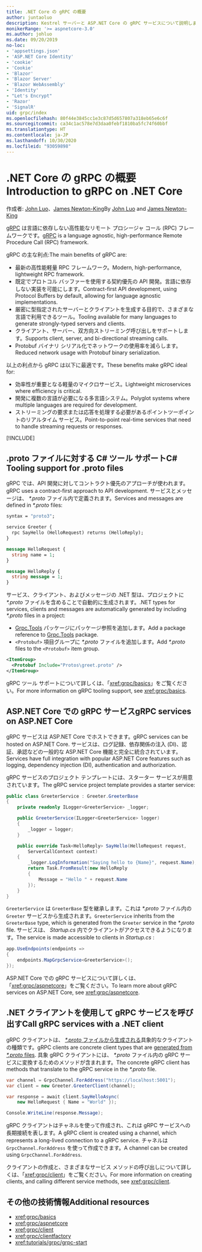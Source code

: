 ```yaml
---
title: .NET Core の gRPC の概要
author: juntaoluo
description: Kestrel サーバーと ASP.NET Core の gRPC サービスについて説明します。
monikerRange: '>= aspnetcore-3.0'
ms.author: johluo
ms.date: 09/20/2019
no-loc:
- 'appsettings.json'
- 'ASP.NET Core Identity'
- 'cookie'
- 'Cookie'
- 'Blazor'
- 'Blazor Server'
- 'Blazor WebAssembly'
- 'Identity'
- "Let's Encrypt"
- 'Razor'
- 'SignalR'
uid: grpc/index
ms.openlocfilehash: 80f44e3845cc1e3c87d5d657807a318eb65e6c6f
ms.sourcegitcommit: ca34c1ac578e7d3daa0febf1810ba5fc74f60bbf
ms.translationtype: HT
ms.contentlocale: ja-JP
ms.lasthandoff: 10/30/2020
ms.locfileid: "93059898"
---
```

# <a name="introduction-to-grpc-on-net-core"></a><span data-ttu-id="23844-103">.NET Core の gRPC の概要</span><span class="sxs-lookup"><span data-stu-id="23844-103">Introduction to gRPC on .NET Core</span></span>

<span data-ttu-id="23844-104">作成者: [John Luo](https://github.com/juntaoluo)、[James Newton-King](https://twitter.com/jamesnk)</span><span class="sxs-lookup"><span data-stu-id="23844-104">By [John Luo](https://github.com/juntaoluo) and [James Newton-King](https://twitter.com/jamesnk)</span></span>

<span data-ttu-id="23844-105">[gRPC](https://grpc.io/docs/guides/) は言語に依存しない高性能なリモート プロシージャ コール (RPC) フレームワークです。</span><span class="sxs-lookup"><span data-stu-id="23844-105">[gRPC](https://grpc.io/docs/guides/) is a language agnostic, high-performance Remote Procedure Call (RPC) framework.</span></span>

<span data-ttu-id="23844-106">gRPC の主な利点:</span><span class="sxs-lookup"><span data-stu-id="23844-106">The main benefits of gRPC are:</span></span>
* <span data-ttu-id="23844-107">最新の高性能軽量 RPC フレームワーク。</span><span class="sxs-lookup"><span data-stu-id="23844-107">Modern, high-performance, lightweight RPC framework.</span></span>
* <span data-ttu-id="23844-108">既定でプロトコル バッファーを使用する契約優先の API 開発。言語に依存しない実装を可能にします。</span><span class="sxs-lookup"><span data-stu-id="23844-108">Contract-first API development, using Protocol Buffers by default, allowing for language agnostic implementations.</span></span>
* <span data-ttu-id="23844-109">厳密に型指定されたサーバーとクライアントを生成する目的で、さまざまな言語で利用できるツール。</span><span class="sxs-lookup"><span data-stu-id="23844-109">Tooling available for many languages to generate strongly-typed servers and clients.</span></span>
* <span data-ttu-id="23844-110">クライアント、サーバー、双方向ストリーミング呼び出しをサポートします。</span><span class="sxs-lookup"><span data-stu-id="23844-110">Supports client, server, and bi-directional streaming calls.</span></span>
* <span data-ttu-id="23844-111">Protobuf バイナリ シリアル化でネットワークの使用率を減らします。</span><span class="sxs-lookup"><span data-stu-id="23844-111">Reduced network usage with Protobuf binary serialization.</span></span>

<span data-ttu-id="23844-112">以上の利点から gRPC は以下に最適です。</span><span class="sxs-lookup"><span data-stu-id="23844-112">These benefits make gRPC ideal for:</span></span>
* <span data-ttu-id="23844-113">効率性が重要となる軽量のマイクロサービス。</span><span class="sxs-lookup"><span data-stu-id="23844-113">Lightweight microservices where efficiency is critical.</span></span>
* <span data-ttu-id="23844-114">開発に複数の言語が必要になる多言語システム。</span><span class="sxs-lookup"><span data-stu-id="23844-114">Polyglot systems where multiple languages are required for development.</span></span>
* <span data-ttu-id="23844-115">ストリーミングの要求または応答を処理する必要があるポイントツーポイントのリアルタイム サービス。</span><span class="sxs-lookup"><span data-stu-id="23844-115">Point-to-point real-time services that need to handle streaming requests or responses.</span></span>

[!INCLUDE[](~/includes/gRPCazure.md)]

## <a name="c-tooling-support-for-proto-files"></a><span data-ttu-id="23844-116">.proto ファイルに対する C# ツール サポート</span><span class="sxs-lookup"><span data-stu-id="23844-116">C# Tooling support for .proto files</span></span>

<span data-ttu-id="23844-117">gRPC では、API 開発に対してコントラクト優先のアプローチが使われます。</span><span class="sxs-lookup"><span data-stu-id="23844-117">gRPC uses a contract-first approach to API development.</span></span> <span data-ttu-id="23844-118">サービスとメッセージは、 *\*.proto* ファイル内で定義されます。</span><span class="sxs-lookup"><span data-stu-id="23844-118">Services and messages are defined in *\*.proto* files:</span></span>

```protobuf
syntax = "proto3";

service Greeter {
  rpc SayHello (HelloRequest) returns (HelloReply);
}

message HelloRequest {
  string name = 1;
}

message HelloReply {
  string message = 1;
}
```

<span data-ttu-id="23844-119">サービス、クライアント、およびメッセージの .NET 型は、プロジェクトに *\*.proto* ファイルを含めることで自動的に生成されます。</span><span class="sxs-lookup"><span data-stu-id="23844-119">.NET types for services, clients and messages are automatically generated by including *\*.proto* files in a project:</span></span>

* <span data-ttu-id="23844-120">[Grpc.Tools](https://www.nuget.org/packages/Grpc.Tools/) パッケージにパッケージ参照を追加します。</span><span class="sxs-lookup"><span data-stu-id="23844-120">Add a package reference to [Grpc.Tools](https://www.nuget.org/packages/Grpc.Tools/) package.</span></span>
* <span data-ttu-id="23844-121">`<Protobuf>` 項目グループに *\*.proto* ファイルを追加します。</span><span class="sxs-lookup"><span data-stu-id="23844-121">Add *\*.proto* files to the `<Protobuf>` item group.</span></span>

```xml
<ItemGroup>
  <Protobuf Include="Protos\greet.proto" />
</ItemGroup>
```

<span data-ttu-id="23844-122">gRPC ツール サポートについて詳しくは、「<xref:grpc/basics>」をご覧ください。</span><span class="sxs-lookup"><span data-stu-id="23844-122">For more information on gRPC tooling support, see <xref:grpc/basics>.</span></span>

## <a name="grpc-services-on-aspnet-core"></a><span data-ttu-id="23844-123">ASP.NET Core での gRPC サービス</span><span class="sxs-lookup"><span data-stu-id="23844-123">gRPC services on ASP.NET Core</span></span>

<span data-ttu-id="23844-124">gRPC サービスは ASP.NET Core でホストできます。</span><span class="sxs-lookup"><span data-stu-id="23844-124">gRPC services can be hosted on ASP.NET Core.</span></span> <span data-ttu-id="23844-125">サービスは、ログ記録、依存関係の注入 (DI)、認証、承認などの一般的な ASP.NET Core 機能と完全に統合されています。</span><span class="sxs-lookup"><span data-stu-id="23844-125">Services have full integration with popular ASP.NET Core features such as logging, dependency injection (DI), authentication and authorization.</span></span>

<span data-ttu-id="23844-126">gRPC サービスのプロジェクト テンプレートには、スターター サービスが用意されています。</span><span class="sxs-lookup"><span data-stu-id="23844-126">The gRPC service project template provides a starter service:</span></span>

```csharp
public class GreeterService : Greeter.GreeterBase
{
    private readonly ILogger<GreeterService> _logger;

    public GreeterService(ILogger<GreeterService> logger)
    {
        _logger = logger;
    }

    public override Task<HelloReply> SayHello(HelloRequest request,
        ServerCallContext context)
    {
        _logger.LogInformation("Saying hello to {Name}", request.Name);
        return Task.FromResult(new HelloReply 
        {
            Message = "Hello " + request.Name
        });
    }
}
```

<span data-ttu-id="23844-127">`GreeterService` は `GreeterBase` 型を継承します。これは *\*.proto* ファイル内の `Greeter` サービスから生成されます。</span><span class="sxs-lookup"><span data-stu-id="23844-127">`GreeterService` inherits from the `GreeterBase` type, which is generated from the `Greeter` service in the *\*.proto* file.</span></span> <span data-ttu-id="23844-128">サービスは、 *Startup.cs* 内でクライアントがアクセスできるようになります。</span><span class="sxs-lookup"><span data-stu-id="23844-128">The service is made accessible to clients in *Startup.cs* :</span></span>

```csharp
app.UseEndpoints(endpoints =>
{
    endpoints.MapGrpcService<GreeterService>();
});
```

<span data-ttu-id="23844-129">ASP.NET Core での gRPC サービスについて詳しくは、「<xref:grpc/aspnetcore>」をご覧ください。</span><span class="sxs-lookup"><span data-stu-id="23844-129">To learn more about gRPC services on ASP.NET Core, see <xref:grpc/aspnetcore>.</span></span>

## <a name="call-grpc-services-with-a-net-client"></a><span data-ttu-id="23844-130">.NET クライアントを使用して gRPC サービスを呼び出す</span><span class="sxs-lookup"><span data-stu-id="23844-130">Call gRPC services with a .NET client</span></span>

<span data-ttu-id="23844-131">gRPC クライアントは、 [ *\*.proto* ファイルから生成される](xref:grpc/basics#generated-c-assets)具象的なクライアントの種類です。</span><span class="sxs-lookup"><span data-stu-id="23844-131">gRPC clients are concrete client types that are [generated from *\*.proto* files](xref:grpc/basics#generated-c-assets).</span></span> <span data-ttu-id="23844-132">具象 gRPC クライアントには、 *\*.proto* ファイル内の gRPC サービスに変換するためのメソッドが含まれます。</span><span class="sxs-lookup"><span data-stu-id="23844-132">The concrete gRPC client has methods that translate to the gRPC service in the *\*.proto* file.</span></span>

```csharp
var channel = GrpcChannel.ForAddress("https://localhost:5001");
var client = new Greeter.GreeterClient(channel);

var response = await client.SayHelloAsync(
    new HelloRequest { Name = "World" });

Console.WriteLine(response.Message);
```

<span data-ttu-id="23844-133">gRPC クライアントはチャネルを使って作成され、これは gRPC サービスへの長期接続を表します。</span><span class="sxs-lookup"><span data-stu-id="23844-133">A gRPC client is created using a channel, which represents a long-lived connection to a gRPC service.</span></span> <span data-ttu-id="23844-134">チャネルは `GrpcChannel.ForAddress` を使って作成できます。</span><span class="sxs-lookup"><span data-stu-id="23844-134">A channel can be created using `GrpcChannel.ForAddress`.</span></span>

<span data-ttu-id="23844-135">クライアントの作成と、さまざまなサービス メソッドの呼び出しについて詳しくは、「<xref:grpc/client>」をご覧ください。</span><span class="sxs-lookup"><span data-stu-id="23844-135">For more information on creating clients, and calling different service methods, see <xref:grpc/client>.</span></span>

## <a name="additional-resources"></a><span data-ttu-id="23844-136">その他の技術情報</span><span class="sxs-lookup"><span data-stu-id="23844-136">Additional resources</span></span>

* <xref:grpc/basics>
* <xref:grpc/aspnetcore>
* <xref:grpc/client>
* <xref:grpc/clientfactory>
* <xref:tutorials/grpc/grpc-start>
